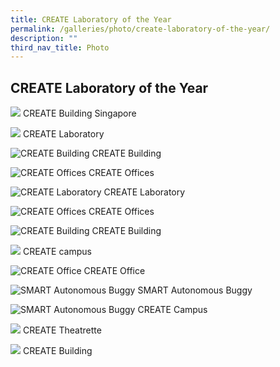```yaml
---
title: CREATE Laboratory of the Year
permalink: /galleries/photo/create-laboratory-of-the-year/
description: ""
third_nav_title: Photo
---
```


CREATE Laboratory of the Year
-----------------------------
![](/images/CREATE%20Laboratory%20of%20the%20Year/create_004---copy(croppped)---copy.bmp)
CREATE Building Singapore

![](/images/CREATE%20Laboratory%20of%20the%20Year/create_022---copy.jpg)
CREATE Laboratory

![CREATE Building](/images/CREATE%20Laboratory%20of%20the%20Year/create_007---copy---copy.jpg)
CREATE Building


![CREATE Offices](/images/CREATE%20Laboratory%20of%20the%20Year/create_041---copy.jpg)
CREATE Offices

![CREATE Laboratory](/images/CREATE%20Laboratory%20of%20the%20Year/create_023---copy.jpg)
CREATE Laboratory

![CREATE Offices](/images/CREATE%20Laboratory%20of%20the%20Year/create_031---copy.jpg)
CREATE Offices

![CREATE Building](/images/CREATE%20Laboratory%20of%20the%20Year/create_015---copy.jpg)
CREATE Building

![](/images/CREATE%20Laboratory%20of%20the%20Year/create_011---copy%20(1).jpg)
CREATE campus


![CREATE Office](/images/CREATE%20Laboratory%20of%20the%20Year/create_027---copy.jpg)
CREATE Office

![SMART Autonomous Buggy](/images/CREATE%20Laboratory%20of%20the%20Year/create_033---copy.jpg)
SMART Autonomous Buggy

![SMART Autonomous Buggy](/images/CREATE%20Laboratory%20of%20the%20Year/create_007---copy---copy.jpg)
CREATE Campus

![](/images/CREATE%20Laboratory%20of%20the%20Year/create_042---copy.jpg)
CREATE Theatrette

![](/images/CREATE%20Laboratory%20of%20the%20Year/create_018---copy.jpg)
CREATE Building
